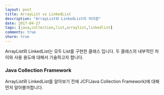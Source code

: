 ```yaml
---
layout: post
title: ArrayList vs LinkedList
description: "ArrayList와 LinkedList의 차이점"
date: 2017-04-27
tags: [java,collection,list,arraylist,linkedlist]
comments: true
share: true
---
```

ArrayList와 LinkedList는 모두 List를 구현한 클래스 입니다. 두 클래스의 내부적인 차이와 사용 용도에 대해서 기술하고자 합니다.

### Java Collection Framework
ArrayList와 LinkedList를 알아보기 전에 JCF(Java Collection Framework)에 대해 먼저 알아볼까합니다.

